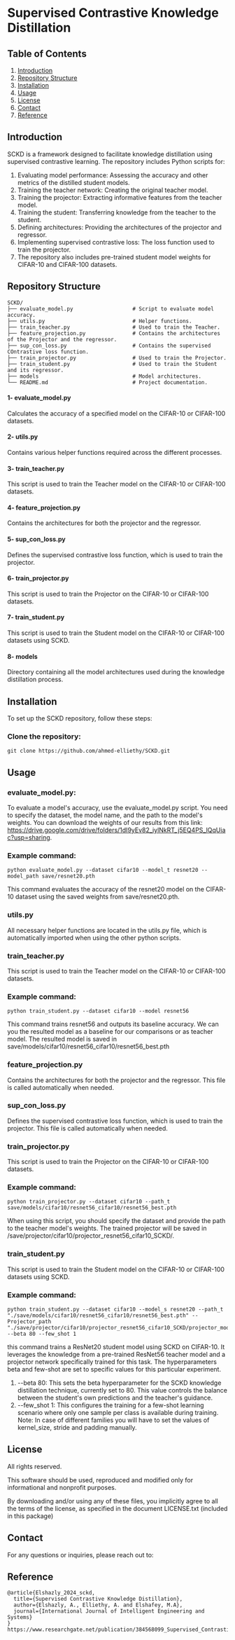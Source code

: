 # Supervised Contrastive Knowledge Distillation
## Table of Contents

1. [Introduction](#introduction)
2. [Repository Structure](#repository-structure)
3. [Installation](#installation)
4. [Usage](#usage)
5. [License](#license)
6. [Contact](#contact)
7. [Reference](#Reference)
## Introduction

SCKD is a framework designed to facilitate knowledge distillation using supervised contrastive learning. The repository includes Python scripts for:

1. Evaluating model performance: Assessing the accuracy and other metrics of the distilled student models.
2. Training the teacher network: Creating the original teacher model.
3. Training the projector: Extracting informative features from the teacher model.
4. Training the student: Transferring knowledge from the teacher to the student.
5. Defining architectures: Providing the architectures of the projector and regressor.
6. Implementing supervised contrastive loss: The loss function used to train the projector.
7. The repository also includes pre-trained student model weights for CIFAR-10 and CIFAR-100 datasets.

## Repository Structure
```
SCKD/
├── evaluate_model.py                   # Script to evaluate model accuracy.
├── utils.py                            # Helper functions.
├── train_teacher.py                    # Used to train the Teacher.
├── feature_projection.py               # Contains the architectures of the Projector and the regressor.
├── sup_con_loss.py                     # Contains the supervised COntrastive loss function.
├── train_projector.py                  # Used to train the Projector.
├── train_student.py                    # Used to train the Student and its regressor.
├── models                              # Model architectures.
└── README.md                           # Project documentation.
```
#### 1- evaluate_model.py

Calculates the accuracy of a specified model on the CIFAR-10 or CIFAR-100 datasets.

#### 2- utils.py

Contains various helper functions required across the different processes.

#### 3- train_teacher.py

This script is used to train the Teacher model on the CIFAR-10 or CIFAR-100 datasets.

#### 4- feature_projection.py

Contains the architectures for both the projector and the regressor.

#### 5- sup_con_loss.py

Defines the supervised contrastive loss function, which is used to train the projector.

#### 6- train_projector.py

This script is used to train the Projector on the CIFAR-10 or CIFAR-100 datasets.

#### 7- train_student.py

This script is used to train the Student model on the CIFAR-10 or CIFAR-100 datasets using SCKD. 

#### 8- models

Directory containing all the model architectures used during the knowledge distillation process.

## Installation

To set up the SCKD repository, follow these steps:

### Clone the repository:

```
git clone https://github.com/ahmed-elliethy/SCKD.git
```

## Usage
### evaluate_model.py:
To evaluate a model's accuracy, use the evaluate_model.py script. You need to specify the dataset, the model name, and the path to the model's weights.
You can download the weights of our results from this link: https://drive.google.com/drive/folders/1dI9yEv82_iylNkRT_j5EQ4PS_lQqUiac?usp=sharing.

### Example command:

```
python evaluate_model.py --dataset cifar10 --model_t resnet20 --model_path save/resnet20.pth
```
This command evaluates the accuracy of the resnet20 model on the CIFAR-10 dataset using the saved weights from save/resnet20.pth.

### utils.py
All necessary helper functions are located in the utils.py file, which is automatically imported when using the other python scripts.

### train_teacher.py
This script is used to train the Teacher model on the CIFAR-10 or CIFAR-100 datasets.

### Example command:

```
python train_student.py --dataset cifar10 --model resnet56
```
This command trains resnet56 and outputs its baseline accuracy. We can you the resulted model as a baseline for our comparisons or as teacher model. The resulted model is saved in save/models/cifar10/resnet56_cifar10/resnet56_best.pth

### feature_projection.py
Contains the architectures for both the projector and the regressor. This file is called automatically when needed.

### sup_con_loss.py
Defines the supervised contrastive loss function, which is used to train the projector. This file is called automatically when needed.

### train_projector.py
This script is used to train the Projector on the CIFAR-10 or CIFAR-100 datasets.

### Example command:

```
python train_projector.py --dataset cifar10 --path_t save/models/cifar10/resnet56_cifar10/resnet56_best.pth
```
When using this script, you should specify the dataset and provide the path to the teacher model's weights. The trained projector will be saved in /save/projector/cifar10/projector_resnet56_cifar10_SCKD/.

### train_student.py
This script is used to train the Student model on the CIFAR-10 or CIFAR-100 datasets using SCKD. 

### Example command:

```
python train_student.py --dataset cifar10 --model_s resnet20 --path_t "./save/models/cifar10/resnet56_cifar10/resnet56_best.pth" --Projector_path "./save/projector/cifar10/projector_resnet56_cifar10_SCKD/projector_model.pth" --beta 80 --few_shot 1
```
this command trains a ResNet20 student model using SCKD on CIFAR-10. It leverages the knowledge from a pre-trained ResNet56 teacher model and a projector network specifically trained for this task. The hyperparameters beta and few-shot are set to specific values for this particular experiment.

1. --beta 80: This sets the beta hyperparameter for the SCKD knowledge distillation technique, currently set to 80. This value controls the balance between the student's own predictions and the teacher's guidance.
2. --few_shot 1: This configures the training for a few-shot learning scenario where only one sample per class is available during training.
Note:
In case of different families you will have to set the values of kernel_size, stride and padding manually.

## License
All rights reserved.

This software should be used, reproduced and modified only for informational and nonprofit purposes.

By downloading and/or using any of these files, you implicitly agree to all the terms of the license, as specified in the document LICENSE.txt (included in this package)
## Contact
For any questions or inquiries, please reach out to:





## Reference
```
@article{Elshazly_2024_sckd,
  title={Supervised Contrastive Knowledge Distillation},
  author={Elshazly, A., Elliethy, A. and Elshafey, M.A},
  journal={International Journal of Intelligent Engineering and Systems}
}
https://www.researchgate.net/publication/384568099_Supervised_Contrastive_Knowledge_Distillation
```
